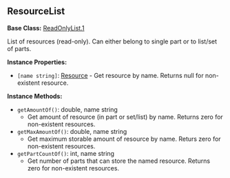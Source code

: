 ## ResourceList

**Base Class:** [ReadOnlyList.1](../API/ReadOnlyList.1.md)

List of resources (read-only). Can either belong to single part or to list/set of parts.


**Instance Properties:**
- `[name string]`: [Resource](Resource.md) - Get resource by name. Returns null for non-existent resource.

**Instance Methods:**
- `getAmountOf()`: double, name string
  - Get amount of resource (in part or set/list) by name. Returns zero for non-existent resources.
- `getMaxAmountOf()`: double, name string
  - Get maximum storable amount of resource by name. Returs zero for non-existent resources.
- `getPartCountOf()`: int, name string
  - Get number of parts that can store the named resource. Returns zero for non-existent resources.
